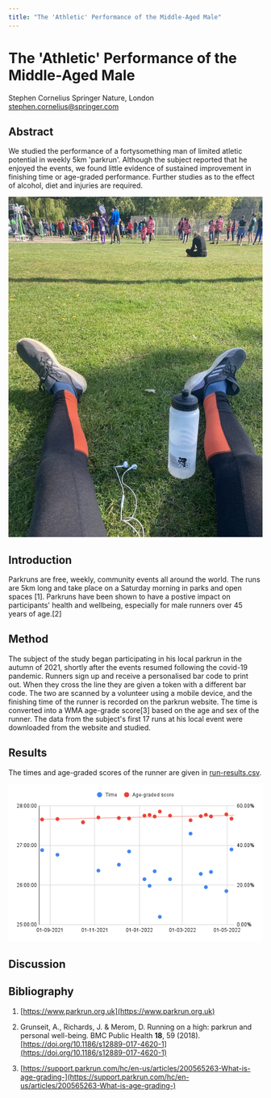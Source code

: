 ```yaml
---
title: "The 'Athletic' Performance of the Middle-Aged Male"
---
```


# The 'Athletic' Performance of the Middle-Aged Male

Stephen Cornelius
Springer Nature, London
stephen.cornelius@springer.com

## Abstract

We studied the performance of a fortysomething man of limited atletic potential in weekly 5km 'parkrun'. Although the subject reported that he enjoyed the events, we found little evidence of sustained improvement in finishing time or age-graded performance. Further studies as to the effect of alcohol, diet and injuries are required.

![Resting after a run](/images/fig1.jpg)

## Introduction

Parkruns are free, weekly, community events all around the world. The runs are 5km long and take place on a Saturday morning in parks and open spaces [1]. Parkruns have been shown to have a postive impact on participants' health and wellbeing, especially for male runners over 45 years of age.[2]

## Method

The subject of the study began participating in his local parkrun in the autumn of 2021, shortly after the events resumed following the covid-19 pandemic. Runners sign up and receive a personalised bar code to print out. When they cross the line they are given a token with a different bar code. The two are scanned by a volunteer using a mobile device, and the finishing time of the runner is recorded on the parkrun website. The time is converted into a WMA age-grade score[3] based on the age and sex of the runner. The data from the subject's first 17 runs at his local event were downloaded from the website and studied. 

## Results

The times and age-graded scores of the runner are given in [run-results.csv](/data/run-results.csv).

![Finishing time and age-graded score](/images/chart-2.png)


## Discussion

## Bibliography

1. [https://www.parkrun.org.uk](https://www.parkrun.org.uk)

2. Grunseit, A., Richards, J. & Merom, D. Running on a high: parkrun and personal well-being. BMC Public Health **18**, 59 (2018). [https://doi.org/10.1186/s12889-017-4620-1](https://doi.org/10.1186/s12889-017-4620-1)

3. [https://support.parkrun.com/hc/en-us/articles/200565263-What-is-age-grading-](https://support.parkrun.com/hc/en-us/articles/200565263-What-is-age-grading-)



